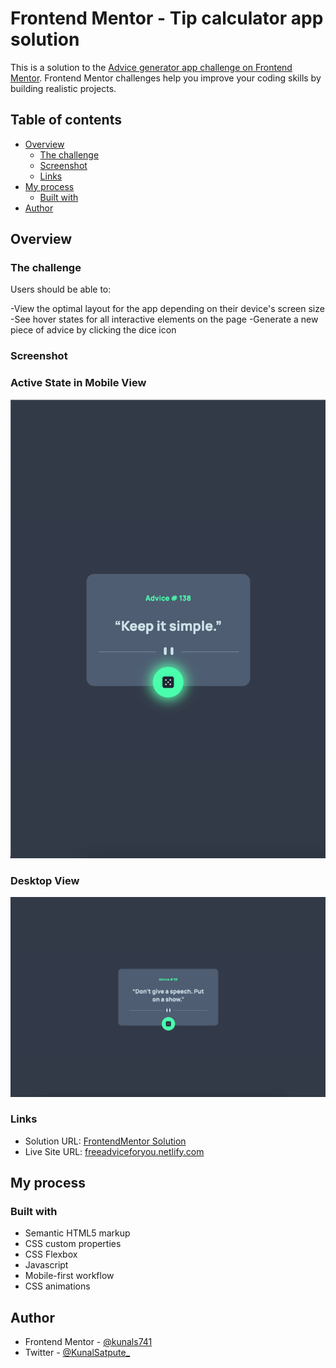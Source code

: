 # Frontend Mentor - Tip calculator app solution

This is a solution to the [Advice generator app challenge on Frontend Mentor](https://www.frontendmentor.io/challenges/advice-generator-app-QdUG-13db). Frontend Mentor challenges help you improve your coding skills by building realistic projects.

## Table of contents

- [Overview](#overview)
  - [The challenge](#the-challenge)
  - [Screenshot](#screenshot)
  - [Links](#links)
- [My process](#my-process)
  - [Built with](#built-with)
- [Author](#author)

## Overview

### The challenge

Users should be able to:

-View the optimal layout for the app depending on their device's screen size
-See hover states for all interactive elements on the page
-Generate a new piece of advice by clicking the dice icon

### Screenshot

### Active State in Mobile View

![](images/mobile-activestate.png)

### Desktop View

![](images/screenshot.png)

### Links

- Solution URL: [FrontendMentor Solution](https://www.frontendmentor.io/solutions/advice-generator-with-skeleton-loading-animation-adviceslip-api-SRayqKIwv)
- Live Site URL: [freeadviceforyou.netlify.com](https://freeadviceforyou.netlify.app/)

## My process

### Built with

- Semantic HTML5 markup
- CSS custom properties
- CSS Flexbox
- Javascript
- Mobile-first workflow
- CSS animations

## Author

- Frontend Mentor - [@kunals741](https://www.frontendmentor.io/profile/kunals741)
- Twitter - [@KunalSatpute\_](https://twitter.com/KunalSatpute_)
